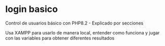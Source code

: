 # login basico
Control de usuarios básico con PHP8.2 - Explicado por secciones

Usa XAMPP para usarlo de manera local, entender como funciona y jugar con las variables para obtener diferentes resultados
